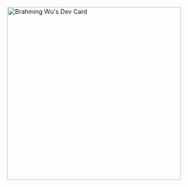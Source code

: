 <a href="https://app.daily.dev/brahming"><img src="https://api.daily.dev/devcards/91a2a8d0e5ab442daaa57f1a344eab92.png?r=ovi" width="400" alt="Brahming Wu's Dev Card"/></a>
